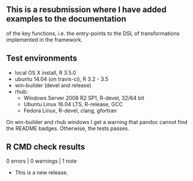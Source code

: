 ## This is a resubmission where I have added examples to the documentation
of the key functions, i.e. the entry-points to the DSL of transformations
implemented in the framework.

## Test environments
* local OS X install, R 3.5.0
* ubuntu 14.04 (on travis-ci), R 3.2 - 3.5
* win-builder (devel and release)
* rhub:
    - Windows Server 2008 R2 SP1, R-devel, 32/64 bit
    - Ubuntu Linux 16.04 LTS, R-release, GCC
    - Fedora Linux, R-devel, clang, gfortran
    

On win-builder and rhub windows I get a warning that pandoc cannot
find the README badges. Otherwise, the tests passes.

## R CMD check results

0 errors | 0 warnings | 1 note

* This is a new release.
